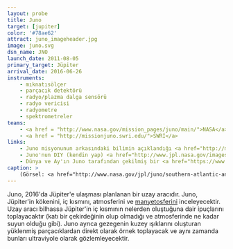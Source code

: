 ```yaml
---
layout: probe
title: Juno
target: [jupiter]
color: '#78ae62'
attract: juno_imageheader.jpg
image: juno.svg
dsn_name: JNO
launch_date: 2011-08-05
primary_target: Jüpiter
arrival_date: 2016-06-26
instruments:
    - mıknatısölçer
    - parçacık detektörü
    - radyo/plazma dalga sensörü
    - radyo vericisi
    - radyometre
    - spektrometreler
teams:
    - <a href = "http://www.nasa.gov/mission_pages/juno/main/">NASA</a>
    - <a href = "http://missionjuno.swri.edu/">SWRI</a>
links:
    - Juno misyonunun arkasındaki bilimin açıklandığı <a href="http://missionjuno.swri.edu/">interaktif bir rehber</a>
    - Juno'nun DIY (kendin yap) <a href="http://www.jpl.nasa.gov/images/pdf/Juno_Spacecraft_Paper_Model_FC.pdf">kağıt modeli</a>
    - Dünya ve Ay'ın Juno tarafından çekilmiş bir <a href="https://www.youtube.com/watch?v=_CzBlSXgzqI">videosu</a>
caption: >
    (Görsel: <a href="http://www.nasa.gov/jpl/juno/southern-atlantic-antarctica-20140325/">Earth as seen by Juno's red, green and blue spectral filters</a> on its way to Jupiter, NASA/JPL-Caltech/MSSS)
---
```

Juno, 2016'da Jüpiter'e ulaşması planlanan bir uzay aracıdır. Juno, Jüpiter'in kökenini, iç kısmını, atmosferini ve <a href="https://solarsystem.nasa.gov/scitech/display.cfm?ST_ID=1589">manyetosferini</a> inceleyecektir. Uzay aracı bilhassa Jüpiter'in iç kısmının nelerden oluştuğuna dair ipuçlarını toplayacaktır (katı bir çekirdeğinin olup olmadığı ve atmosferinde ne kadar suyun olduğu gibi). Juno ayrıca gezegenin kuzey ışıklarını oluşturan yüklenmiş parçacıklardan direkt olarak örnek toplayacak ve aynı zamanda bunları ultraviyole olarak gözlemleyecektir.

